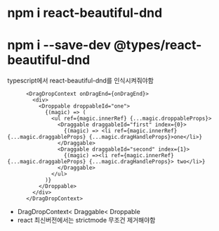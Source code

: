 # npm i react-beautiful-dnd

# npm i --save-dev @types/react-beautiful-dnd

typescript에서 react-beautiful-dnd를 인식시켜줘야함

```
      <DragDropContext onDragEnd={onDragEnd}>
        <div>
          <Droppable droppableId="one">
            {(magic) => (
              <ul ref={magic.innerRef} {...magic.droppableProps}>
                <Draggable draggableId="first" index={0}>
                  {(magic) => <li ref={magic.innerRef} {...magic.draggableProps} {...magic.dragHandleProps}>one</li>}
                </Draggable>
                <Draggable draggableId="second" index={1}>
                  {(magic) =><li ref={magic.innerRef}  {...magic.draggableProps} {...magic.dragHandleProps}> two</li>}
                </Draggable>
              </ul>
            )}
          </Droppable>
        </div>
      </DragDropContext>
```

- DragDropContext< Draggable< Droppable
- react 최신버전에서는 strictmode 무조건 제거해야함